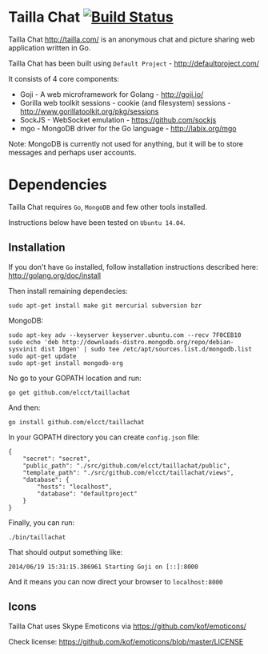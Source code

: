 Tailla Chat [![Build Status](https://drone.io/github.com/elcct/taillachat/status.png)](https://drone.io/github.com/elcct/taillachat/latest)
===========

Tailla Chat http://tailla.com/ is an anonymous chat and picture sharing web application written in Go.

Tailla Chat has been built using `Default Project` - http://defaultproject.com/

It consists of 4 core components:

- Goji - A web microframework for Golang - http://goji.io/
- Gorilla web toolkit sessions - cookie (and filesystem) sessions - http://www.gorillatoolkit.org/pkg/sessions
- SockJS - WebSocket emulation - https://github.com/sockjs
- mgo - MongoDB driver for the Go language - http://labix.org/mgo

Note: MongoDB is currently not used for anything, but it will be to store messages and perhaps user accounts.

# Dependencies

Tailla Chat requires `Go`, `MongoDB` and few other tools installed.

Instructions below have been tested on `Ubuntu 14.04`.

## Installation

If you don't have `Go` installed, follow installation instructions described here: http://golang.org/doc/install

Then install remaining dependecies:

```
sudo apt-get install make git mercurial subversion bzr
```

MongoDB:

```
sudo apt-key adv --keyserver keyserver.ubuntu.com --recv 7F0CEB10
sudo echo 'deb http://downloads-distro.mongodb.org/repo/debian-sysvinit dist 10gen' | sudo tee /etc/apt/sources.list.d/mongodb.list
sudo apt-get update
sudo apt-get install mongodb-org
```

No go to your GOPATH location and run:

```
go get github.com/elcct/taillachat
```

And then:

```
go install github.com/elcct/taillachat
```

In your GOPATH directory you can create `config.json` file:

```
{
	"secret": "secret",
	"public_path": "./src/github.com/elcct/taillachat/public",
	"template_path": "./src/github.com/elcct/taillachat/views",	
	"database": {
		"hosts": "localhost",
		"database": "defaultproject"
	}
}
```

Finally, you can run:

```
./bin/taillachat
```

That should output something like:

```
2014/06/19 15:31:15.386961 Starting Goji on [::]:8000
```

And it means you can now direct your browser to `localhost:8000`

## Icons

Tailla Chat uses Skype Emoticons via https://github.com/kof/emoticons/

Check license: https://github.com/kof/emoticons/blob/master/LICENSE

